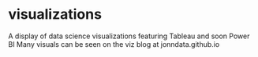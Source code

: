 # visualizations

A display of data science visualizations featuring Tableau and soon Power BI
Many visuals can be seen on the viz blog at jonndata.github.io
